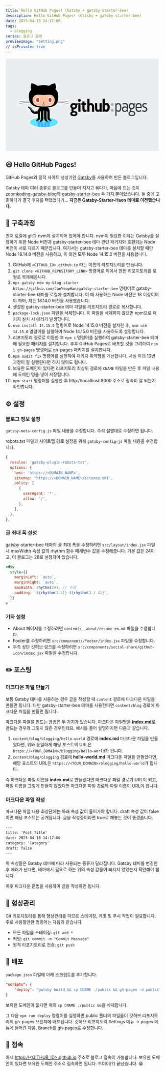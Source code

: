 ```yaml
---
title: Hello GitHub Pages! (Gatsby + gatsby-starter-bee)
description: Hello GitHub Pages! (Gatsby + gatsby-starter-bee)
date: 2023-04-16 14:17:00
tags:
  - blogging
series: 블로그 운영
previewImage: "setting.png"
// isPrivate: true
---
```


![Github Pages](./images/github_pages.jpg)

## 😃 Hello GitHub Pages!

GitHub Pages와 정적 사이트 생성기인 [Gatsby](https://www.gatsbyjs.com)를 사용하여 만든 블로그입니다.

Gatsby 테마 여러 종류로 블로그를 만들며 지지고 볶다가, 마음에 드는 것이 [zoomkoding-gatsby-blog](https://github.com/zoomKoding/zoomkoding-gatsby-blog)와 [gatsby-starter-bee](https://github.com/JaeYeopHan/gatsby-starter-bee) 두 가지 뿐이었습니다. 둘 중에 고민하다가 결국 후자를 택했었다가... **지금은 Gatsby-Starter-Haon 테마로 이전했습니다.**


## 🤔 구축과정

먼저 로컬에 git과 nvm이 설치되어 있어야 합니다. nvm이 필요한 이유는 Gatsby를 실행하기 위한 Node 버전과 gatsby-starter-bee 테마 관련 패키지와 호환되는 Node 버전이 서로 다르기 때문입니다. 여기서는 gatsby-starter-bee 테마를 설치할 때만 Node 18.14.0 버전을 사용하고, 이 외엔 모두 Node 14.15.0 버전을 사용합니다.

1. GitHub에 `<GITHUB_ID>.github.io` 라는 이름의 리포지토리를 만듭니다.
2. `git clone <GITHUB_REPOSITORY_LINK>` 명령어로 위에서 만든 리포지토리를 로컬로 복제해옵니다.
3. `npx gatsby new my-blog-starter https://github.com/JaeYeopHan/gatsby-starter-bee` 명령어로 gatsby-starter-bee 테마를 로컬에 설치합니다. 이 때 사용하는 Node 버전은 18 이상이어야 하며, 저는 18.14.0 버전을 사용했습니다.
4. 생성된 gatsby-starter-bee 테마 파일을 리포지토리 경로로 복사합니다.
5. `package-lock.json` 파일을 삭제합니다. 이 파일을 삭제하지 않으면 npm으로 패키지 설치 시 에러가 발생합니다.
6. `nvm install 14.15.0` 명령어로 Node 14.15.0 버전을 설치한 후, `nvm use 14.15.0` 명령어를 실행하여 Node 14.15.0 버전을 사용하도록 설정합니다.
7. 리포지토리 경로로 이동한 후 `npm i` 명령어를 실행하여 gatsby-starter-bee 테마에 필요한 패키지를 설치합니다. 추후 GitHub Pages로 배포할 것을 고려하여 `npm i gh-pages` 명령어로 gh-pages 패키지를 설치합니다.
8. `npm audit fix` 명령어를 실행하여 패키지 취약점을 개선합니다. 사실 아래 10번 과정이 잘 실행된다면 하지 않아도 됩니다.
9. 보유한 도메인이 있다면 리포지토리 최상위 경로에 `CNAME` 파일을 만든 후 파일 내용에 도메인 명을 넣어 저장합니다.
10. `npm start` 명령어를 실행한 후 http://localhost:8000 주소로 접속이 잘 되는지 확인합니다.


## ⚙️ 설정

### 블로그 정보 설정

`gatsby-meta-config.js` 파일 내용을 수정합니다. 주석 설명대로 수정하면 됩니다.

robots.txt 파일과 사이트맵 경로 설정을 위해 `gatsby-config-js` 파일 내용을 수정합니다.

```js
{
  resolve: 'gatsby-plugin-robots-txt',
  options: {
    host: 'https://<DOMAIN_NAME>',
    sitemap: 'https://<DOMAIN_NAME>/sitemap.xml',
    policy: [
      {
        userAgent: '*',
        allow: '/',
      },
    ],
  },
},
```

### 글 최대 폭 설정

gatsby-starter-bee 테마의 글 최대 폭을 수정하려면 `src/layout/index.jsx` 파일 내 maxWidth 속성 값의 rhythm 함수 매개변수 값을 수정해줍니다. 기본 값은 24이고, 이 블로그는 28로 설정되어 있습니다.

```jsx
<div
  style={{
    marginLeft: `auto`,
    marginRight: `auto`,
    maxWidth: rhythm(24), // 수정
    padding: `${rhythm(1.5)} ${rhythm(3 / 4)}`,
  }}
>
```

### 기타 설정

* About 페이지를 수정하려면 `content/__about/resume-en.md` 파일을 수정합니다.
* Footer를 수정하려면 `src/components/footer/index.jsx` 파일을 수정합니다.
* 우측 상단 깃허브 링크를 수정하려면 `src/components/social-share/github-icon/index.jsx` 파일을 수정합니다.

## ✏️ 포스팅

### 마크다운 파일 만들기

보통 Gatsby 테마를 사용하는 경우 글을 작성할 때 `content` 경로에 마크다운 파일을 만들면 됩니다. 다만 gatsby-starter-bee 테마를 사용한다면 `content/blog` 경로에 마크다운 파일을 만들면 됩니다.

마크다운 파일을 만드는 방법은 두 가지가 있습니다. 마크다운 파일명을 **index.md**로 만드는 경우와 그렇지 않은 경우인데요. 예시를 들어 설명하자면 다음과 같습니다.

1. `content/blog/blogging/hello-world` 경로에 **index.md** 마크다운 파일을 만들었다면, 위와 동일하게 해당 포스트의 URL은 `https://<YOUR_DOMAIN>/blogging/hello-world`가 됩니다.
2. `content/blog/blogging` 경로에 **hello-world.md** 마크다운 파일을 만들었다면, 해당 포스트의 URL은 `https://<YOUR_DOMAIN>/blogging/hello-world`가 됩니다.

즉 마크다운 파일 이름을 **index.md**로 만들었다면 마크다운 파일 경로가 URL이 되고, 파일 이름을 그렇게 만들지 않았다면 마크다운 파일 경로와 파일 이름이 URL이 됩니다.

### 마크다운 파일 작성

마크다운 파일 내용 최상단에는 아래 속성 값이 들어가야 합니다. draft 속성 값이 false이면 해당 포스트는 공개됩니다. 글을 작성중이라면 true로 해놓는 것이 좋겠습니다.

```txt
---
title: 'Post Title'
date: 2023-04-16 14:17:00
category: 'Category'
draft: false
---
```

위 속성들은 Gatsby 테마에 따라 사용되는 종류가 달라집니다. Gatsby 테마를 변경한 후 에러가 난다면, 테마에서 필요로 하는 위의 속성 값들이 빠지지 않았는지 확인해야 합니다.

이후 마크다운 문법을 사용하여 글을 작성하면 됩니다.


## 💠 형상관리

Git 리포지토리를 통해 형상관리를 하므로 스테이징, 커밋 및 푸시 작업이 필요합니다. 주로 사용할만한 명령어는 다음과 같습니다.

* 모든 파일을 스테이징: `git add *`
* 커밋: `git commit -m "Commit Message"`
* 원격 리포지토리로 전송: `git push`


## 🚀 배포

`package.json` 파일에 아래 스크립트를 추가합니다.

```json
"scripts": {
    "deploy": "gatsby build && cp CNAME ./public && gh-pages -d public"
}
```

보유한 도메인이 없다면 위의 `cp CNAME ./public &&`을 삭제합니다.

그 다음 `npm run deploy` 명령어를 실행하면 public 폴더의 파일들이 깃허브 리포지토리의 gh-pages 브랜치에 배포됩니다. 깃허브 리포지토리 Settings 메뉴 → pages 메뉴에 들어간 다음, Branch를 gh-pages로 수정합니다.


## 🔗 접속

이제 [https://<GITHUB_ID>.github.io](https://<GITHUB_ID>.github.io) 주소로 블로그 접속이 가능합니다. 보유한 도메인이 있다면 보유한 도메인 주소로 접속하면 됩니다. 드더이(?) 끝났습니다. 😁
